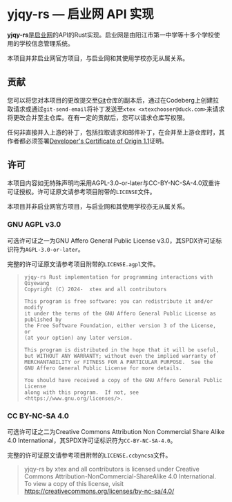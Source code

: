 # yjqy-rs — 启业网 API 实现

**yjqy-rs**是[启业网](http://qy.yjzqy.net:9090/list/link_qy.php)的API的Rust实现。启业网是由阳江市第一中学等十多个学校使用的学校信息管理系统。

本项目并非启业网官方项目，与启业网和其使用学校亦无从属关系。

## 贡献

您可以将您对本项目的更改提交至[Git](https://git-scm.com/)仓库的副本后，通过在Codeberg上创建拉取请求或通过`git-send-email`将补丁发送至`xtex <xtexchooser@duck.com>`来请求将更改合并至主仓库。在有一定的贡献后，您可以请求仓库写权限。

任何非直接并入上游的补丁，包括拉取请求和邮件补丁，在合并至上游仓库时，其作者都必须签署[Developer's Certificate of Origin 1.1](https://developercertificate.org/)证明。

## 许可

本项目内容如无特殊声明均采用AGPL-3.0-or-later与CC-BY-NC-SA-4.0双重许可证授权。许可证原文请参考项目附带的`LICENSE`文件。

本项目并非启业网官方项目，与启业网和其使用学校亦无从属关系。

### GNU AGPL v3.0

可选许可证之一为GNU Affero General Public License v3.0，其SPDX许可证标识符为`AGPL-3.0-or-later`。

完整的许可证原文请参考项目附带的`LICENSE.agpl`文件。

> ```
> yjqy-rs Rust implementation for programming interactions with Qiyewang
> Copyright (C) 2024-  xtex and all contributors
> 
> This program is free software: you can redistribute it and/or modify
> it under the terms of the GNU Affero General Public License as published by
> the Free Software Foundation, either version 3 of the License, or
> (at your option) any later version.
> 
> This program is distributed in the hope that it will be useful,
> but WITHOUT ANY WARRANTY; without even the implied warranty of
> MERCHANTABILITY or FITNESS FOR A PARTICULAR PURPOSE.  See the
> GNU Affero General Public License for more details.
> 
> You should have received a copy of the GNU Affero General Public License
> along with this program.  If not, see <https://www.gnu.org/licenses/>.
> ```

### CC BY-NC-SA 4.0

可选许可证之二为Creative Commons Attribution Non Commercial Share Alike 4.0 International，其SPDX许可证标识符为`CC-BY-NC-SA-4.0`。

完整的许可证原文请参考项目附带的`LICENSE.ccbyncsa`文件。

>  yjqy-rs     by   xtex and all contributors  is licensed under Creative Commons Attribution-NonCommercial-ShareAlike 4.0 International. To view a copy of this license, visit https://creativecommons.org/licenses/by-nc-sa/4.0/

